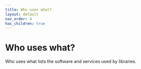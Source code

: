 ```yaml
---
title: Who uses what?
layout: default
nav_order: 4
has_children: true
---
```


# Who uses what?

Who uses what lists the software and services used by libraries.

